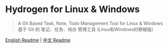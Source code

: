 # Hydrogen for Linux & Windows

> A Git Based Task, Note, Todo Management Tool for Linux & Windows
基于 Git 的 笔记、任务、待办 管理工具 (Linux和Windows的移植版)

[English Readme](https://github.com/Xmader/hydrogen/tree/linux) | [中文 Readme](https://coding.net/u/xmader/p/hydrogen/git/blob/linux/README_zh.md)

